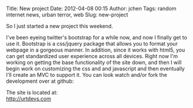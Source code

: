 Title: New project
Date: 2012-04-08 00:15
Author: jchen
Tags: random internet news, urban terror, web
Slug: new-project

So I just started a new project this weekend.

I've been eyeing twitter's bootstrap for a while now, and now I finally
get to use it. Bootstrap is a css/jquery package that allows you to
format your webpage in a gorgeous manner. In addition, since it works
with html5, you can get standardized user experience across all devices.
Right now I'm working on getting the base functionality of the site
down, and then I will begin work on customizing the css and and
javascript and then eventually I'll create an MVC to support it. You can
look watch and/or fork the development over at github:

The site is located at:  
<http://urtdevs.com>

